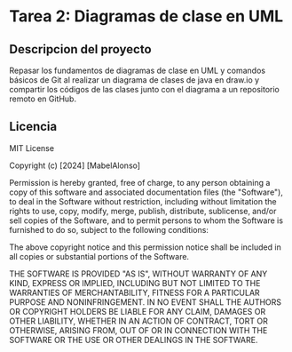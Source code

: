 # Tarea 2: Diagramas de clase en UML

## Descripcion del proyecto
Repasar los fundamentos de diagramas de clase en UML y comandos básicos de Git al realizar 
un diagrama de clases de java en draw.io y compartir los códigos de las clases junto con el 
diagrama a un repositorio remoto en GitHub.

## Licencia
MIT License

Copyright (c) [2024] [MabelAlonso]

Permission is hereby granted, free of charge, to any person obtaining a copy
of this software and associated documentation files (the "Software"), to deal
in the Software without restriction, including without limitation the rights
to use, copy, modify, merge, publish, distribute, sublicense, and/or sell
copies of the Software, and to permit persons to whom the Software is
furnished to do so, subject to the following conditions:

The above copyright notice and this permission notice shall be included in all
copies or substantial portions of the Software.

THE SOFTWARE IS PROVIDED "AS IS", WITHOUT WARRANTY OF ANY KIND, EXPRESS OR
IMPLIED, INCLUDING BUT NOT LIMITED TO THE WARRANTIES OF MERCHANTABILITY,
FITNESS FOR A PARTICULAR PURPOSE AND NONINFRINGEMENT. IN NO EVENT SHALL THE
AUTHORS OR COPYRIGHT HOLDERS BE LIABLE FOR ANY CLAIM, DAMAGES OR OTHER
LIABILITY, WHETHER IN AN ACTION OF CONTRACT, TORT OR OTHERWISE, ARISING FROM,
OUT OF OR IN CONNECTION WITH THE SOFTWARE OR THE USE OR OTHER DEALINGS IN THE
SOFTWARE.
